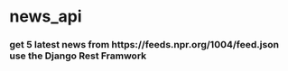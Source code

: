 # news_api
<h3>get 5 latest news from https://feeds.npr.org/1004/feed.json<br/>
use the Django Rest Framwork
